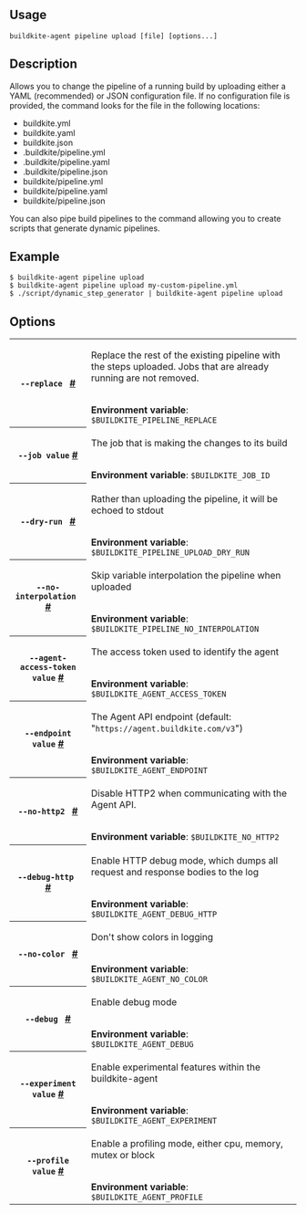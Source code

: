 <!--
  _____   ____    _   _  ____ _______   ______ _____ _____ _______ 
 |  __ \ / __ \  | \ | |/ __ \__   __| |  ____|  __ \_   _|__   __|
 | |  | | |  | | |  \| | |  | | | |    | |__  | |  | || |    | |   
 | |  | | |  | | | . ` | |  | | | |    |  __| | |  | || |    | |   
 | |__| | |__| | | |\  | |__| | | |    | |____| |__| || |_   | |   
 |_____/ \____/  |_| \_|\____/  |_|    |______|_____/_____|  |_|   

This file is auto-generated by script/update-agent-help.sh, please update the
agent CLI help in https://github.com/buildkite/agent and run the generation
script.

-->

## Usage

`buildkite-agent pipeline upload [file] [options...]`

## Description

Allows you to change the pipeline of a running build by uploading either a
YAML (recommended) or JSON configuration file. If no configuration file is
provided, the command looks for the file in the following locations:

- buildkite.yml
- buildkite.yaml
- buildkite.json
- .buildkite/pipeline.yml
- .buildkite/pipeline.yaml
- .buildkite/pipeline.json
- buildkite/pipeline.yml
- buildkite/pipeline.yaml
- buildkite/pipeline.json

You can also pipe build pipelines to the command allowing you to create
scripts that generate dynamic pipelines.

## Example

    $ buildkite-agent pipeline upload
    $ buildkite-agent pipeline upload my-custom-pipeline.yml
    $ ./script/dynamic_step_generator | buildkite-agent pipeline upload

## Options

<table class="Docs__attribute__table">
<tr id="replace"><th><code>--replace </code> <a class="Docs__attribute__link" href="#replace">#</a></th><td><p>Replace the rest of the existing pipeline with the steps uploaded. Jobs that are already running are not removed.</p><br /><strong>Environment variable</strong>:</b> <code>$BUILDKITE_PIPELINE_REPLACE</code></td>
<tr id="job"><th><code>--job value</code> <a class="Docs__attribute__link" href="#job">#</a></th><td><p>The job that is making the changes to its build</p><br /><strong>Environment variable</strong>:</b> <code>$BUILDKITE_JOB_ID</code></td>
<tr id="dry-run"><th><code>--dry-run </code> <a class="Docs__attribute__link" href="#dry-run">#</a></th><td><p>Rather than uploading the pipeline, it will be echoed to stdout</p><br /><strong>Environment variable</strong>:</b> <code>$BUILDKITE_PIPELINE_UPLOAD_DRY_RUN</code></td>
<tr id="no-interpolation"><th><code>--no-interpolation </code> <a class="Docs__attribute__link" href="#no-interpolation">#</a></th><td><p>Skip variable interpolation the pipeline when uploaded</p><br /><strong>Environment variable</strong>:</b> <code>$BUILDKITE_PIPELINE_NO_INTERPOLATION</code></td>
<tr id="agent-access-token"><th><code>--agent-access-token value</code> <a class="Docs__attribute__link" href="#agent-access-token">#</a></th><td><p>The access token used to identify the agent</p><br /><strong>Environment variable</strong>:</b> <code>$BUILDKITE_AGENT_ACCESS_TOKEN</code></td>
<tr id="endpoint"><th><code>--endpoint value</code> <a class="Docs__attribute__link" href="#endpoint">#</a></th><td><p>The Agent API endpoint (default: "<code>https://agent.buildkite.com/v3</code>")</p><br /><strong>Environment variable</strong>:</b> <code>$BUILDKITE_AGENT_ENDPOINT</code></td>
<tr id="no-http2"><th><code>--no-http2 </code> <a class="Docs__attribute__link" href="#no-http2">#</a></th><td><p>Disable HTTP2 when communicating with the Agent API.</p><br /><strong>Environment variable</strong>:</b> <code>$BUILDKITE_NO_HTTP2</code></td>
<tr id="debug-http"><th><code>--debug-http </code> <a class="Docs__attribute__link" href="#debug-http">#</a></th><td><p>Enable HTTP debug mode, which dumps all request and response bodies to the log</p><br /><strong>Environment variable</strong>:</b> <code>$BUILDKITE_AGENT_DEBUG_HTTP</code></td>
<tr id="no-color"><th><code>--no-color </code> <a class="Docs__attribute__link" href="#no-color">#</a></th><td><p>Don't show colors in logging</p><br /><strong>Environment variable</strong>:</b> <code>$BUILDKITE_AGENT_NO_COLOR</code></td>
<tr id="debug"><th><code>--debug </code> <a class="Docs__attribute__link" href="#debug">#</a></th><td><p>Enable debug mode</p><br /><strong>Environment variable</strong>:</b> <code>$BUILDKITE_AGENT_DEBUG</code></td>
<tr id="experiment"><th><code>--experiment value</code> <a class="Docs__attribute__link" href="#experiment">#</a></th><td><p>Enable experimental features within the buildkite-agent</p><br /><strong>Environment variable</strong>:</b> <code>$BUILDKITE_AGENT_EXPERIMENT</code></td>
<tr id="profile"><th><code>--profile value</code> <a class="Docs__attribute__link" href="#profile">#</a></th><td><p>Enable a profiling mode, either cpu, memory, mutex or block</p><br /><strong>Environment variable</strong>:</b> <code>$BUILDKITE_AGENT_PROFILE</code></td>
</table>

